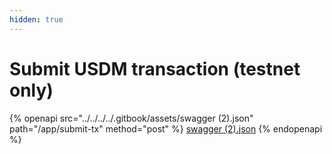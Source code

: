 ```yaml
---
hidden: true
---
```


# Submit USDM transaction (testnet only)

{% openapi src="../../../../.gitbook/assets/swagger (2).json" path="/app/submit-tx" method="post" %}
[swagger (2).json](<../../../../.gitbook/assets/swagger (2).json>)
{% endopenapi %}

